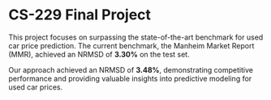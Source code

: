 # CS-229 Final Project

This project focuses on surpassing the state-of-the-art benchmark for used car price prediction. The current benchmark, the Manheim Market Report (MMR), achieved an NRMSD of **3.30%** on the test set.

Our approach achieved an NRMSD of **3.48%**, demonstrating competitive performance and providing valuable insights into predictive modeling for used car prices.

